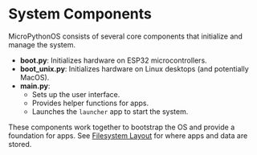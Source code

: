 # System Components

MicroPythonOS consists of several core components that initialize and manage the system.

- **boot.py**: Initializes hardware on ESP32 microcontrollers.
- **boot_unix.py**: Initializes hardware on Linux desktops (and potentially MacOS).
- **main.py**:
  - Sets up the user interface.
  - Provides helper functions for apps.
  - Launches the `launcher` app to start the system.

These components work together to bootstrap the OS and provide a foundation for apps. See [Filesystem Layout](filesystem.md) for where apps and data are stored.
